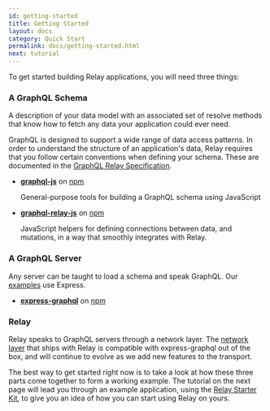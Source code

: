 ```yaml
---
id: getting-started
title: Getting Started
layout: docs
category: Quick Start
permalink: docs/getting-started.html
next: tutorial
---
```


To get started building Relay applications, you will need three things:

### A GraphQL Schema

A description of your data model with an associated set of resolve methods that know how to fetch any data your application could ever need.

GraphQL is designed to support a wide range of data access patterns. In order to understand the structure of an application's data, Relay requires that you follow certain conventions when defining your schema. These are documented in the [GraphQL Relay Specification](graphql-relay-specification.html).

- **[graphql-js](https://github.com/graphql/graphql-js)** on [npm](https://www.npmjs.com/package/graphql)

  General-purpose tools for building a GraphQL schema using JavaScript

- **[graphql-relay-js](https://github.com/graphql/graphql-relay-js)** on [npm](https://www.npmjs.com/package/graphql-relay)

  JavaScript helpers for defining connections between data, and mutations, in a way that smoothly integrates with Relay.

### A GraphQL Server

Any server can be taught to load a schema and speak GraphQL. Our [examples](https://github.com/relayjs/relay-examples) use Express.

- **[express-graphql](https://github.com/graphql/express-graphql)** on [npm](https://www.npmjs.com/package/express-graphql)

### Relay

Relay speaks to GraphQL servers through a network layer. The [network layer](https://github.com/facebook/relay/tree/master/src/network-layer/default) that ships with Relay is compatible with express-graphql out of the box, and will continue to evolve as we add new features to the transport.

The best way to get started right now is to take a look at how these three parts come together to form a working example. The tutorial on the next page will lead you through an example application, using the [Relay Starter Kit](https://github.com/facebook/relay-starter-kit), to give you an idea of how you can start using Relay on yours.
